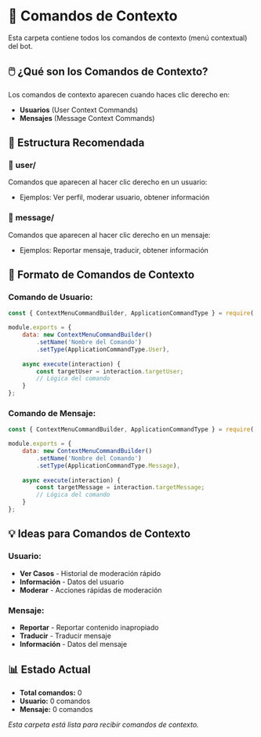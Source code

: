 # 📁 Comandos de Contexto

Esta carpeta contiene todos los comandos de contexto (menú contextual) del bot.

## 🖱️ ¿Qué son los Comandos de Contexto?

Los comandos de contexto aparecen cuando haces clic derecho en:
- **Usuarios** (User Context Commands)
- **Mensajes** (Message Context Commands)

## 📂 Estructura Recomendada

### 👤 **user/**
Comandos que aparecen al hacer clic derecho en un usuario:
- Ejemplos: Ver perfil, moderar usuario, obtener información

### 💬 **message/**
Comandos que aparecen al hacer clic derecho en un mensaje:
- Ejemplos: Reportar mensaje, traducir, obtener información

## 📝 Formato de Comandos de Contexto

### Comando de Usuario:
```javascript
const { ContextMenuCommandBuilder, ApplicationCommandType } = require('discord.js');

module.exports = {
    data: new ContextMenuCommandBuilder()
        .setName('Nombre del Comando')
        .setType(ApplicationCommandType.User),
    
    async execute(interaction) {
        const targetUser = interaction.targetUser;
        // Lógica del comando
    }
};
```

### Comando de Mensaje:
```javascript
const { ContextMenuCommandBuilder, ApplicationCommandType } = require('discord.js');

module.exports = {
    data: new ContextMenuCommandBuilder()
        .setName('Nombre del Comando')
        .setType(ApplicationCommandType.Message),
    
    async execute(interaction) {
        const targetMessage = interaction.targetMessage;
        // Lógica del comando
    }
};
```

## 💡 Ideas para Comandos de Contexto

### Usuario:
- **Ver Casos** - Historial de moderación rápido
- **Información** - Datos del usuario
- **Moderar** - Acciones rápidas de moderación

### Mensaje:
- **Reportar** - Reportar contenido inapropiado
- **Traducir** - Traducir mensaje
- **Información** - Datos del mensaje

## 📊 Estado Actual

- **Total comandos:** 0
- **Usuario:** 0 comandos
- **Mensaje:** 0 comandos

*Esta carpeta está lista para recibir comandos de contexto.*
